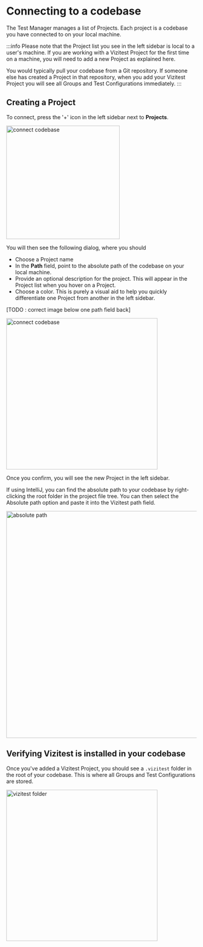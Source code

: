 # Connecting to a codebase

The Test Manager manages a list of Projects. Each project is a codebase you have connected to on your local machine.

:::info
Please note that the Project list you see in the left sidebar is local to a user's machine. If you are working with a Vizitest Project for the first time on a machine, you will need to add a new Project as explained here.

You would typically pull your codebase from a Git repository. If someone else has created a Project in that repository, when you add your Vizitest Project you will see all Groups and Test Configurations immediately.
:::

## Creating a Project
To connect, press the '+' icon in the left sidebar next to **Projects**.

<img src="codebase-connect.png" width="300" alt="connect codebase"/>

You will then see the following dialog, where you should

- Choose a Project name
- In the **Path** field, point to the absolute path of the codebase on your local machine. 
- Provide an optional description for the project. This will appear in the Project list when you hover on a Project.
- Choose a color. This is purely a visual aid to help you quickly differentiate one Project from another in the left sidebar.

[TODO : correct image below one path field back]

<img src="codebase-connect.png"  alt="connect codebase" width="400"/>

Once you confirm, you will see the new Project in the left sidebar.

If using IntelliJ, you can find the absolute path to your codebase by right-clicking the root folder in the project file tree. You can then select the Absolute path option and paste it into the Vizitest path field.

<img src="absolute-path-intellij.png" alt="absolute path" width="600"/>

## Verifying Vizitest is installed in your codebase
Once you've added a Vizitest Project, you should see a ```.vizitest``` folder in the root of your codebase. This is where all Groups and Test Configurations are stored.

<img src="dot-vizitest-folder.png" alt="vizitest folder" width="400"/>
